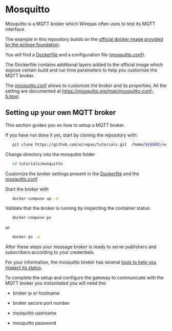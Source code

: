 # Mosquitto

Mosquitto is a MQTT broker which Wirepas often uses to test its MQTT interface.

The example in this repository builds on the
[official docker image provided by the eclipse foundation](https://hub.docker.com/_/eclipse-mosquitto).

You will find a [Dockerfile](./Dockerfile)  and a configuration file ([mosquitto.conf](./mosquitto.conf)).

The Dockerfile contains additional layers added to the official image which expose certain build and run time parameters to help you customize the MQTT broker.

The [mosquitto.conf](./mosquitto.conf) allows to customize the broker and its properties.
All the setting are documented at <https://mosquitto.org/man/mosquitto-conf-5.html>.

## Setting up your own MQTT broker

This section guides you on how to setup a MQTT broker.

If you have not done it yet, start by cloning the repository with:

```bash
   git clone https://github.com/wirepas/tutorials.git  /home/${USER}/wirepas/tutorials
```

Change directory into the mosquitto folder

```bash
   cd tutorials/mosquitto
```

Customize the broker settings present in the [Dockerfile](https://github.com/wirepas/tutorials/blob/master/mosquitto/Dockerfile)
and the [mosquitto.conf](https://github.com/wirepas/tutorials/blob/master/mosquitto/mosquitto.conf).

Start the broker with

```bash
   docker-compose up -d
```

Validate that the broker is running by inspecting the container status

```bash
   docker-compose ps
```

or

```bash
   docker ps -a
```

After these steps your message broker is ready to serve publishers and subscribers according to your credentials.

For your information, the mosquitto broker has several [tools to help you inspect its status](https://github.com/eclipse/mosquitto).

To complete the setup and configure the gateway to communicate with the MQTT broker you instantiated you will need the:

-   broker ip or hostname

-   broker secure port number

-   mosquitto username

-   mosquitto password
